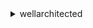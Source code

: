 <details>

<summary>
wellarchitected
</summary>

- <details><summary>associate-lenses</summary>

  * --workload-id
  * --lens-aliases
  * --cli-input-json
  * --cli-input-yaml
  * --generate-cli-skeleton


- <details><summary>create-milestone</summary>

  * --workload-id
  * --milestone-name
  * --client-request-token
  * --cli-input-json
  * --cli-input-yaml
  * --generate-cli-skeleton


- <details><summary>create-workload</summary>

  * --workload-name
  * --description
  * --environment
  * --account-ids
  * --aws-regions
  * --non-aws-regions
  * --pillar-priorities
  * --architectural-design
  * --review-owner
  * --industry-type
  * --industry
  * --lenses
  * --notes
  * --client-request-token
  * --tags
  * --cli-input-json
  * --cli-input-yaml
  * --generate-cli-skeleton


- <details><summary>create-workload-share</summary>

  * --workload-id
  * --shared-with
  * --permission-type
  * --client-request-token
  * --cli-input-json
  * --cli-input-yaml
  * --generate-cli-skeleton


- <details><summary>delete-workload</summary>

  * --workload-id
  * --client-request-token
  * --cli-input-json
  * --cli-input-yaml
  * --generate-cli-skeleton


- <details><summary>delete-workload-share</summary>

  * --share-id
  * --workload-id
  * --client-request-token
  * --cli-input-json
  * --cli-input-yaml
  * --generate-cli-skeleton


- <details><summary>disassociate-lenses</summary>

  * --workload-id
  * --lens-aliases
  * --cli-input-json
  * --cli-input-yaml
  * --generate-cli-skeleton


- <details><summary>get-answer</summary>

  * --workload-id
  * --lens-alias
  * --question-id
  * --milestone-number
  * --cli-input-json
  * --cli-input-yaml
  * --generate-cli-skeleton


- <details><summary>get-lens-review</summary>

  * --workload-id
  * --lens-alias
  * --milestone-number
  * --cli-input-json
  * --cli-input-yaml
  * --generate-cli-skeleton


- <details><summary>get-lens-review-report</summary>

  * --workload-id
  * --lens-alias
  * --milestone-number
  * --cli-input-json
  * --cli-input-yaml
  * --generate-cli-skeleton


- <details><summary>get-lens-version-difference</summary>

  * --lens-alias
  * --base-lens-version
  * --cli-input-json
  * --cli-input-yaml
  * --generate-cli-skeleton


- <details><summary>get-milestone</summary>

  * --workload-id
  * --milestone-number
  * --cli-input-json
  * --cli-input-yaml
  * --generate-cli-skeleton


- <details><summary>get-workload</summary>

  * --workload-id
  * --cli-input-json
  * --cli-input-yaml
  * --generate-cli-skeleton


- <details><summary>help</summary>

  * 


- <details><summary>list-answers</summary>

  * --workload-id
  * --lens-alias
  * --pillar-id
  * --milestone-number
  * --next-token
  * --max-results
  * --cli-input-json
  * --cli-input-yaml
  * --generate-cli-skeleton


- <details><summary>list-lenses</summary>

  * --next-token
  * --max-results
  * --cli-input-json
  * --cli-input-yaml
  * --generate-cli-skeleton


- <details><summary>list-lens-review-improvements</summary>

  * --workload-id
  * --lens-alias
  * --pillar-id
  * --milestone-number
  * --next-token
  * --max-results
  * --cli-input-json
  * --cli-input-yaml
  * --generate-cli-skeleton


- <details><summary>list-lens-reviews</summary>

  * --workload-id
  * --milestone-number
  * --next-token
  * --max-results
  * --cli-input-json
  * --cli-input-yaml
  * --generate-cli-skeleton


- <details><summary>list-milestones</summary>

  * --workload-id
  * --next-token
  * --max-results
  * --cli-input-json
  * --cli-input-yaml
  * --generate-cli-skeleton


- <details><summary>list-notifications</summary>

  * --workload-id
  * --next-token
  * --max-results
  * --cli-input-json
  * --cli-input-yaml
  * --generate-cli-skeleton


- <details><summary>list-share-invitations</summary>

  * --workload-name-prefix
  * --next-token
  * --max-results
  * --cli-input-json
  * --cli-input-yaml
  * --generate-cli-skeleton


- <details><summary>list-tags-for-resource</summary>

  * --workload-arn
  * --cli-input-json
  * --cli-input-yaml
  * --generate-cli-skeleton


- <details><summary>list-workloads</summary>

  * --workload-name-prefix
  * --next-token
  * --max-results
  * --cli-input-json
  * --cli-input-yaml
  * --generate-cli-skeleton


- <details><summary>list-workload-shares</summary>

  * --workload-id
  * --shared-with-prefix
  * --next-token
  * --max-results
  * --cli-input-json
  * --cli-input-yaml
  * --generate-cli-skeleton


- <details><summary>tag-resource</summary>

  * --workload-arn
  * --tags
  * --cli-input-json
  * --cli-input-yaml
  * --generate-cli-skeleton


- <details><summary>untag-resource</summary>

  * --workload-arn
  * --tag-keys
  * --cli-input-json
  * --cli-input-yaml
  * --generate-cli-skeleton


- <details><summary>update-answer</summary>

  * --workload-id
  * --lens-alias
  * --question-id
  * --selected-choices
  * --choice-updates
  * --notes
  * --is-applicable
  * --no-is-applicable
  * --reason
  * --cli-input-json
  * --cli-input-yaml
  * --generate-cli-skeleton


- <details><summary>update-lens-review</summary>

  * --workload-id
  * --lens-alias
  * --lens-notes
  * --pillar-notes
  * --cli-input-json
  * --cli-input-yaml
  * --generate-cli-skeleton


- <details><summary>update-share-invitation</summary>

  * --share-invitation-id
  * --share-invitation-action
  * --cli-input-json
  * --cli-input-yaml
  * --generate-cli-skeleton


- <details><summary>update-workload</summary>

  * --workload-id
  * --workload-name
  * --description
  * --environment
  * --account-ids
  * --aws-regions
  * --non-aws-regions
  * --pillar-priorities
  * --architectural-design
  * --review-owner
  * --is-review-owner-update-acknowledged
  * --no-is-review-owner-update-acknowledged
  * --industry-type
  * --industry
  * --notes
  * --improvement-status
  * --cli-input-json
  * --cli-input-yaml
  * --generate-cli-skeleton


- <details><summary>update-workload-share</summary>

  * --share-id
  * --workload-id
  * --permission-type
  * --cli-input-json
  * --cli-input-yaml
  * --generate-cli-skeleton


- <details><summary>upgrade-lens-review</summary>

  * --workload-id
  * --lens-alias
  * --milestone-name
  * --client-request-token
  * --cli-input-json
  * --cli-input-yaml
  * --generate-cli-skeleton


</details>

